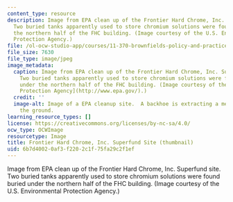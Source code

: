 ```yaml
---
content_type: resource
description: Image from EPA clean up of the Frontier Hard Chrome, Inc. Superfund site.
  Two buried tanks apparently used to store chromium solutions were found buried under
  the northern half of the FHC building. (Image courtesy of the U.S. Environmental
  Protection Agency.)
file: /ol-ocw-studio-app/courses/11-370-brownfields-policy-and-practice-fall-2005/6b7d40020af3f2202c1f75fa29c2f1ef_11-370f05-th.jpg
file_size: 7630
file_type: image/jpeg
image_metadata:
  caption: Image from EPA clean up of the Frontier Hard Chrome, Inc. Superfund site.
    Two buried tanks apparently used to store chromium solutions were found buried
    under the northern half of the FHC building. (Image courtesy of the [U.S. Environmental
    Protection Agency](http://www.epa.gov/).)
  credit: ''
  image-alt: Image of a EPA cleanup site.  A backhoe is extracting a metal tank from
    the ground.
learning_resource_types: []
license: https://creativecommons.org/licenses/by-nc-sa/4.0/
ocw_type: OCWImage
resourcetype: Image
title: Frontier Hard Chrome, Inc. Superfund Site (thumbnail)
uid: 6b7d4002-0af3-f220-2c1f-75fa29c2f1ef
---
```

Image from EPA clean up of the Frontier Hard Chrome, Inc. Superfund site. Two buried tanks apparently used to store chromium solutions were found buried under the northern half of the FHC building. (Image courtesy of the U.S. Environmental Protection Agency.)